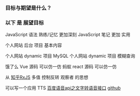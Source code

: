### 目标与期望是什么？




### 以下 是 展望目标


JavaScript 语法 熟练/记忆 <!-- 达到 --> 更加深刻
JavaScript 笔记 <!-- 达到 --> 更加 实用

个人网站 后台 项目 <!-- 完成 --> 基本内容

个人网站 dynamic 项目 <!-- 修改 --> MySQL
个人网站 dynamic 项目 <!-- 修改 --> 模糊查询

饿了么 Vue 源码 <!-- 是 --> 可以仿一仿
蚂蚁 react 源码 <!-- 是 --> 可以仿一仿
 
从 [知乎RxJS](https://zhuanlan.zhihu.com/learing-rxjs) <!-- 领会 --> 多值 控制反转 观察者 的思想


可以写一个应用 TTS [百度语音api之文字转语音接口](http://www.diantuo.net/1035)
[github](https://github.com/unk1911/speech)


